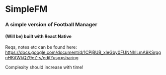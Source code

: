 # SimpleFM

### A simple version of Football Manager
#### (Will be) built with React Native

Reqs, notes etc can be found here: https://docs.google.com/document/d/1CPjBUB_xIeGby0FUNNhlLmA9KSrggnHKitWkQZ9eZ-s/edit?usp=sharing

Complexity should increase with time!